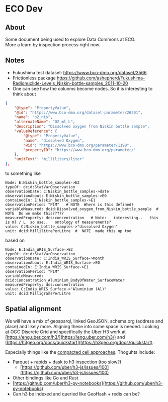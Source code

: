 # ECO Dev

## About

Some document being used to explore Data Commons at ECO.  
More a learn by inspection process right now.

## Notes

* Fukushima test dataset:  https://www.bco-dmo.org/dataset/3566  
* Frictionless package   https://github.com/ashepherd/Fukushima-Radionuclide-Levels_Niskin-bottle-samples_2011-10-20  
* One can see how the colunms become nodes.  So it is interesting to think about 


```json
{
    "@type": "PropertyValue",
    "@id": "https://www.bco-dmo.org/dataset-parameter/26201",
    "name": "o2_nis",
    "alternateName": "O2_ml_L",
    "description": "Dissolved oxygen from Niskin bottle sample",
    "valueReference": {
        "@type": "PropertyValue",
        "name": "dissolved Oxygen",
        "@id": "https://www.bco-dmo.org/parameter/1198",
        "propertyID": "https://www.bco-dmo.org/parameter/"
    },
    "unitText": "milliliters/liter"
},
```

to something like

```
Node: E:Niskin_bottle_samples->E2
typeOf: dcid:StatVarObservation
observationDate: C:Niskin_bottle_samples->date
observationAbout: E:Niskin_bottle_samples->E0
containedIn: E:Niskin_bottle_samples->E1
observationPeriod: "P1M"   # NOTE  Where is this defined?
variableMeasured: dcid:Dissolved_oxygen_from_Niskin_bottle_sample  # NOTE  Do we make this?????
measuredProperty: dcs:concentration   # Note:   interesting..   this is ml / L  so use..   ontology of measurements?  
value: C:Niskin_bottle_samples->"dissolved Oxygen"
unit: dcid:MillilitrePerLitre  #  NOTE  made this up too  
```

based on

```
Node: E:India_WRIS_Surface->E2
typeOf: dcid:StatVarObservation
observationDate: C:India_WRIS_Surface->Month
observationAbout: E:India_WRIS_Surface->E0
containedIn: E:India_WRIS_Surface->E1
observationPeriod: "P1M"
variableMeasured: dcid:Concentration_Aluminium_BodyOfWater_SurfaceWater
measuredProperty: dcs:concentration
value: C:India_WRIS_Surface->"Aluminium (Al)"
unit: dcid:MilligramsPerLitre
```


## Spatial alignment

We will have a mix of geosparql, linked GeoJSON, schema.org (address and place) and likely more.  Aligning these into some space is needed.  Looking at OGC Discrete Grid and specifically the Uber H3 work
at [https://eng.uber.com/h3/](https://eng.uber.com/h3/) and [https://h3geo.org/docs/quickstart](https://h3geo.org/docs/quickstart).

Especially things like the [compacted cell approaches](https://h3geo.org/docs/highlights/indexing).  Thoguhts
include:

* Parquet + rapids + dask to h3 inspection  (too slow?)
  * [https://github.com/uber/h3-js/issues/100](https://github.com/uber/h3-js/issues/100)
* Other bindings like Go and Rust
* [https://github.com/uber/h3-py-notebooks](https://github.com/uber/h3-py-notebooks)
* Can h3 be indexed and queried like GeoHash + redis can be?



